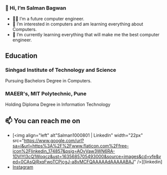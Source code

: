 ### 👋 Hi, I’m Salman Bagwan
- 👨‍💻 I’m a future computer engineer.
- 👀 I’m interested in computers and am learning everything about Computers.
- 🌱 I’m currently learning everything that will make me the best computer engineer.


## Education
### Sinhgad Institute of Technology and Science
Pursuing Bachelors Degree in Computers.

### MAEER's, MIT Polytechnic, Pune
Holding Diploma Degree in Information Technology



## 📫 You can reach me on
* [<img align="left" alt"Salman1000801 | LinkedIn" width="22px" src="https://www.google.com/url?sa=i&url=https%3A%2F%2Fwww.flaticon.com%2Ffree-icon%2Flinkedin_174857&psig=AOvVaw3WN6RA-1DVlYl3cQ1Woqcz&ust=1635685705493000&source=images&cd=vfe&ved=0CAsQjRxqFwoTCPjcgJ-a8vMCFQAAAAAdAAAAABAJ" />][linkedin]
* [Instagram](https://www.instagram.com/salman_bagwan10/)



<!---
Salman100801/Salman100801 is a ✨ special ✨ repository because its `README.md` (this file) appears on your GitHub profile.
You can click the Preview link to take a look at your changes.
--->
